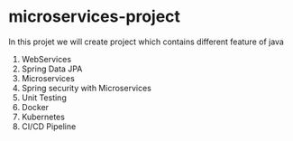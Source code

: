 # microservices-project

In this projet we will create project which contains different feature of java
1) WebServices
2) Spring Data JPA
3) Microservices
4) Spring security with Microservices
5) Unit Testing
6) Docker
7) Kubernetes
8) CI/CD Pipeline
